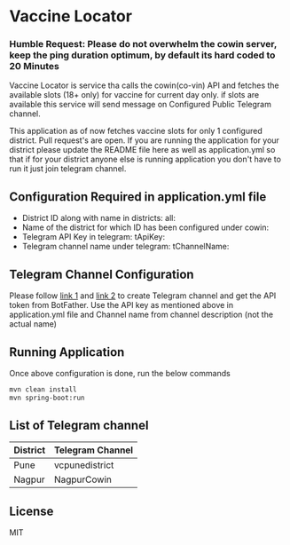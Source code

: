 # Vaccine Locator
### Humble Request: Please do not overwhelm the cowin server, keep the ping duration  optimum, by default its hard coded to 20 Minutes


Vaccine Locator is service tha calls the cowin(co-vin) API and fetches the available slots (18+ only) for vaccine for current day only. if slots are available this service will send message on Configured Public Telegram channel. 

This application as of now fetches vaccine slots for only 1 configured district. Pull request's are open. If you are running the application for your district please update the README file here as well as application.yml so that if for your district anyone else is running application you don't have to run it just join telegram channel.

## Configuration Required in application.yml file

- District ID along with name in districts: all:  
- Name of the district for which ID has been configured under cowin:
- Telegram API Key in telegram: tApiKey: 
- Telegram channel name under telegram: tChannelName: 

## Telegram Channel Configuration
Please follow [link 1] and [link 2] to create Telegram channel and get the API token from BotFather.
Use the API key as mentioned above in application.yml file and Channel name from channel description (not the actual name)

## Running Application

Once above configuration is done, run the below commands
```sh
mvn clean install
mvn spring-boot:run
```
## List of Telegram channel
| District      | Telegram Channel |
| ------------- | ---------------- |
| Pune          | vcpunedistrict   |
| Nagpur        | NagpurCowin      |

## License

MIT

[link 1]: https://xabaras.medium.com/sending-a-message-to-a-telegram-channel-the-easy-way-eb0a0b32968
[link 2]: https://rieckpil.de/howto-send-telegram-bot-notifications-with-java/
